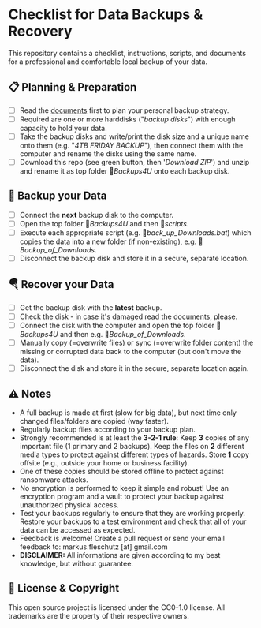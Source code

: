 Checklist for Data Backups & Recovery
=====================================

This repository contains a checklist, instructions, scripts, and documents for a professional and comfortable local backup of your data.

📋 Planning & Preparation
--------------------------
- [ ] Read the [documents](docs/) first to plan your personal backup strategy.
- [ ] Required are one or more harddisks ("*backup disks*") with enough capacity to hold your data.
- [ ] Take the backup disks and write/print the disk size and a unique name onto them (e.g. "*4TB FRIDAY BACKUP*"), then connect them with the computer and rename the disks using the same name.
- [ ] Download this repo (see green button, then '*Download ZIP*') and unzip and rename it as top folder 📁*Backups4U* onto each backup disk.

💾 Backup your Data
--------------------
- [ ] Connect the **next** backup disk to the computer.
- [ ] Open the top folder 📁*Backups4U* and then 📁*scripts*.
- [ ] Execute each appropriate script (e.g. 📄*back_up_Downloads.bat*) which copies the data into a new folder (if non-existing), e.g. 📁*Backup_of_Downloads*.
- [ ] Disconnect the backup disk and store it in a secure, separate location.

🪂 Recover your Data
---------------------
- [ ] Get the backup disk with the **latest** backup.
- [ ] Check the disk - in case it's damaged read the [documents](docs/), please.
- [ ] Connect the disk with the computer and open the top folder 📁*Backups4U* and then e.g. 📁*Backup_of_Downloads*.
- [ ] Manually copy (=overwrite files) or sync (=overwrite folder content) the missing or corrupted data back to the computer (but don't move the data).
- [ ] Disconnect the disk and store it in the secure, separate location again.

⚠️ Notes
---------
* A full backup is made at first (slow for big data), but next time only changed files/folders are copied (way faster).
* Regularly backup files according to your backup plan.
* Strongly recommended is at least the **3-2-1 rule**: Keep **3** copies of any important file (1 primary and 2 backups). Keep the files on **2** different media types to protect against different types of hazards. Store **1** copy offsite (e.g., outside your home or business facility).
* One of these copies should be stored offline to protect against ransomware attacks.
* No encryption is performed to keep it simple and robust! Use an encryption program and a vault to protect your backup against unauthorized physical access.
* Test your backups regularly to ensure that they are working properly. Restore your backups to a test environment and check that all of your data can be accessed as expected.
* Feedback is welcome! Create a pull request or send your email feedback to: markus.fleschutz [at] gmail.com
* **DISCLAIMER:** All informations are given according to my best knowledge, but without guarantee.

🤝 License & Copyright
-----------------------
This open source project is licensed under the CC0-1.0 license. All trademarks are the property of their respective owners.
